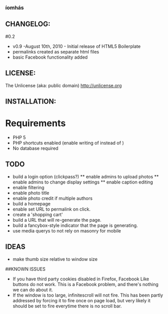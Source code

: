 ###  íomhás

## CHANGELOG:

#0.2
* v0.9 -August 10th, 2010 - Initial release of HTML5 Boilerplate
* permalinks created as separate html files
* basic Facebook functionality added

## LICENSE:

The Unlicense (aka: public domain) http://unlicense.org

## INSTALLATION:

# Requirements
* PHP 5
* PHP shortcuts enabled (enable writing of <?= $var ?> instead of <?php echo $var ?>)
* No database required

## TODO
* build a login option (clickpass?)
** enable admins to upload photos
** enable admins to change display settings
** enable caption editing
* enable filtering
* enable photo title
* enable photo credit if multiple authors
* build a homepage
* enable set URL to permalink on click.
* create a 'shopping cart'
* build a URL that will re-generate the page.
* build a fancybox-style indicator that the page is generating.
* use media querys to not rely on masonry for mobile

## IDEAS
* make thumb size relative to window size

##KNOWN ISSUES
* If you have third party cookies disabled in Firefox, Facebook Like buttons do not work. This is a Facebook problem, and there's nothing we can do about it.
* If the window is too large, infinitescroll will not fire. This has been partly addressed by forcing it to fire once on page load, but very likely it should be set to fire everytime there is no scroll bar.